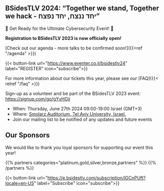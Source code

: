 <!-- ---
title: Register
menu:
  main:
    weight: 40
--- -->


## BSidesTLV 2024: “Together we stand, Together we hack - יחד ננצח, יחד נפצח”
🎉 Get Ready for the Ultimate Cybersecurity Event! 🎉

**Registration to BSidesTLV 2023 is now officially open!**

[Check out our agenda - more talks to be confirmed soon!]({{<ref "/agenda" >}})

{{< button-link url="https://www.eventer.co.il/bsidestlv24" label="REGISTER" icon="subscribe">}}

For more information about our tickets this year, please see our [FAQ]({{< relref "/faq" >}})

Sign-up as a volunteer and be part of the BSidesTLV 2023 event:  https://signup.com/go/gYvHGjj

- When: Thursday, June 27th 2024 09:00-19:00 Israel (GMT+3)
- Where: [Smolarz Auditorium,  Tel Aviv University, Israel.](https://goo.gl/maps/empagm1x9NETBmkX7)
- Join our mailing list to be notified of any updates and future events 


## Our Sponsors

We would like to thank you loyal sponsors for supporting our event this year!

{{% partners categories="platinum,gold,silver,bronze,partners" %}}
{{% /partners %}}

{{< button-link url="https://e.bsidestlv.com/subscription/lGCnPUft?locale=en-US" label="Subscribe" icon="subscribe">}}
